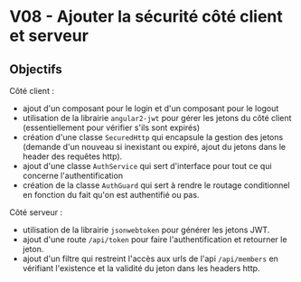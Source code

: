 # V08 - Ajouter la sécurité côté client et serveur

## Objectifs

Côté client :

- ajout d'un composant pour le login et d'un composant pour le logout
- utilisation de la librairie `angular2-jwt` pour gérer les jetons du côté client (essentiellement pour vérifier s'ils sont expirés)
- création d'une classe `SecuredHttp` qui encapsule la gestion des jetons (demande d'un nouveau si inexistant ou expiré, ajout du jetons dans le header des requêtes http).
- ajout d'une classe `AuthService` qui sert d'interface pour tout ce qui concerne l'authentification
- création de la classe `AuthGuard` qui sert à rendre le routage conditionnel en fonction du fait qu'on est authentifié ou pas.

Côté serveur :

- utilisation de la librairie `jsonwebtoken` pour générer les jetons JWT.
- ajout d'une route `/api/token` pour faire l'authentification et retourner le jeton.
- ajout d'un filtre qui restreint l'accès aux urls de l'api `/api/members` en vérifiant l'existence et la validité du jeton dans les headers http.
